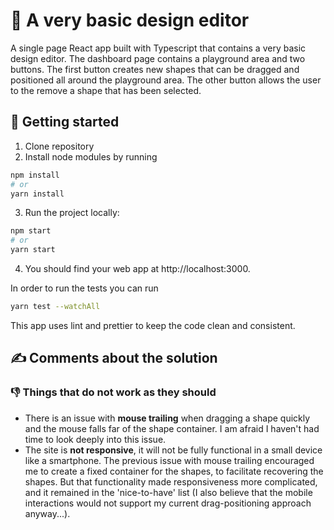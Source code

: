 # 📏 A very basic design editor

A single page React app built with Typescript that contains a very basic design editor.
The dashboard page contains a playground area and two buttons. The first button creates new shapes that can be dragged and positioned all around the playground area. The other button allows the user to the remove a shape that has been selected.

## 🚀 Getting started

1. Clone repository
2. Install node modules by running

```bash
npm install
# or
yarn install
```

3. Run the project locally:

```bash
npm start
# or
yarn start
```

4. You should find your web app at http://localhost:3000.

In order to run the tests you can run

```bash
yarn test --watchAll
```

This app uses lint and prettier to keep the code clean and consistent.

## ✍ Comments about the solution

### 👎 Things that do not work as they should

- There is an issue with **mouse trailing** when dragging a shape quickly and the mouse falls far of the shape container. I am afraid I haven't had time to look deeply into this issue.
- The site is **not responsive**, it will not be fully functional in a small device like a smartphone. The previous issue with mouse trailing encouraged me to create a fixed container for the shapes, to facilitate recovering the shapes. But that functionality made responsiveness more complicated, and it remained in the 'nice-to-have' list (I also believe that the mobile interactions would not support my current drag-positioning approach anyway...).
